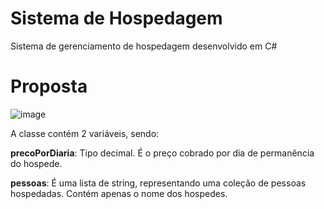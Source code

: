 # Sistema de Hospedagem
Sistema de gerenciamento de hospedagem desenvolvido em C#

# Proposta
![image](https://github.com/user-attachments/assets/be74f8e8-61bc-4a30-97f4-be7c9d968dd6)

A classe contém 2 variáveis, sendo: 


**precoPorDiaria**: Tipo decimal. É o preço cobrado por dia de permanência do hospede. 


**pessoas**: É uma lista de string, representando uma coleção de pessoas hospedadas. Contém apenas o nome dos hospedes.




